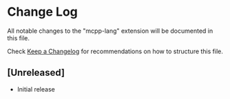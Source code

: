 # Change Log

All notable changes to the "mcpp-lang" extension will be documented in this file.

Check [Keep a Changelog](http://keepachangelog.com/) for recommendations on how to structure this file.

## [Unreleased]

- Initial release